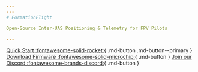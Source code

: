```yaml
---
---
# FormationFlight

Open-Source Inter-UAS Positioning & Telemetry for FPV Pilots

---
```


[Quick Start :fontawesome-solid-rocket:](/getting-started){ .md-button .md-button--primary }
[Download Firmware :fontawesome-solid-microchip:](https://github.com/FormationFlight/FormationFlight/releases/latest){ .md-button }
[Join our Discord :fontawesome-brands-discord:](https://discord.gg/npaX3VxQjh){ .md-button }

